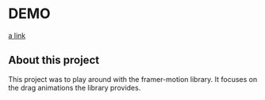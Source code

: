 # DEMO

[a link](https://anilsahintuerk.github.io/framer-drag-playground/)

## About this project

This project was to play around with the framer-motion library. It focuses on
the drag animations the library provides.
